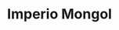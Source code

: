 ﻿---
title: "Imperio Mongol"
permalink: periodes_301.html
layout: periode
dataInici: 1206
dataFi: 1368
sidebar: periodes
pares:
  - id: 217
    title: "Edad Media"
    dataInici: "(476)"
    dataFi: "(1453)"

fills:
  - id: 302
    title: "Invasión del Imperio Corasmio"
    dataInici: "(1219)"
    dataFi: "(1221)"

  - id: 244
    title: "Batalla del río Kalka"
    dataInici: "(1223-05-31)"

  - id: 239
    title: "Batalla de Liegnitz"
    dataInici: "(1241-04-09)"

  - id: 385
    title: "Batalla de Ain Yalut"
    dataInici: "(1260-09-03)"

  - id: 463
    title: "Batalla de Homs"
    dataInici: "(1281-10-29)"

jocsPrincipals:
  - title: "Khan: The Rise of the Mongols"
    bggId: 18613
    dataInici: 
    dataFi: 

  - title: "Khan"
    bggId: 76883
    dataInici: 
    dataFi: 

jocsEscenaris:
jocsEpoca:
  - title: "Devil's Horsemen"
    bggId: 11274
    escenari: "Ayn Jalut"

  - title: "By Force Of Arms"
    bggId: 4725
    escenari: "Mongol Invasion"
    dataInici: 
    dataFi: 

jocsEpocaEscenaris:
---

